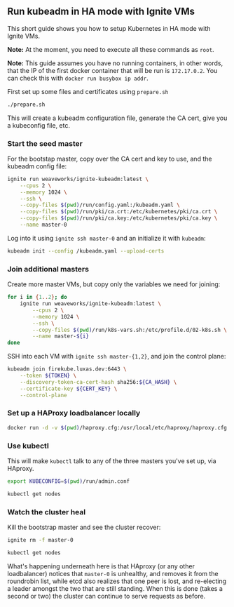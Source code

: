 ## Run kubeadm in HA mode with Ignite VMs

This short guide shows you how to setup Kubernetes in HA mode with Ignite VMs.

**Note:** At the moment, you need to execute all these commands as `root`.

**Note:** This guide assumes you have no running containers, in other words, that
the IP of the first docker container that will be run is `172.17.0.2`. You can check
this with `docker run busybox ip addr`.

First set up some files and certificates using `prepare.sh`

```bash
./prepare.sh
```

This will create a kubeadm configuration file, generate the CA cert, give you a kubeconfig file, etc.

### Start the seed master

For the bootstap master, copy over the CA cert and key to use, and the kubeadm config file:

```bash
ignite run weaveworks/ignite-kubeadm:latest \
    --cpus 2 \
    --memory 1024 \
    --ssh \
    --copy-files $(pwd)/run/config.yaml:/kubeadm.yaml \
    --copy-files $(pwd)/run/pki/ca.crt:/etc/kubernetes/pki/ca.crt \
    --copy-files $(pwd)/run/pki/ca.key:/etc/kubernetes/pki/ca.key \
    --name master-0
```

Log into it using `ignite ssh master-0` and an initialize it with `kubeadm`:

```bash
kubeadm init --config /kubeadm.yaml --upload-certs
```

### Join additional masters

Create more master VMs, but copy only the variables we need for joining:

```bash
for i in {1..2}; do
    ignite run weaveworks/ignite-kubeadm:latest \
        --cpus 2 \
        --memory 1024 \
        --ssh \
        --copy-files $(pwd)/run/k8s-vars.sh:/etc/profile.d/02-k8s.sh \
        --name master-${i}
done
```

SSH into each VM with `ignite ssh master-{1,2}`, and join the control plane:

```bash
kubeadm join firekube.luxas.dev:6443 \
    --token ${TOKEN} \
    --discovery-token-ca-cert-hash sha256:${CA_HASH} \
    --certificate-key ${CERT_KEY} \
    --control-plane
```

### Set up a HAProxy loadbalancer locally

```bash
docker run -d -v $(pwd)/haproxy.cfg:/usr/local/etc/haproxy/haproxy.cfg -p 6443:443 haproxy:alpine
```

### Use kubectl

This will make `kubectl` talk to any of the three masters you've set up, via HAproxy.

```bash
export KUBECONFIG=$(pwd)/run/admin.conf

kubectl get nodes
```

### Watch the cluster heal

Kill the bootstrap master and see the cluster recover:

```bash
ignite rm -f master-0

kubectl get nodes
```

What's happening underneath here is that HAproxy (or any other loadbalancer) notices that
`master-0` is unhealthy, and removes it from the roundrobin list, while etcd also realizes
that one peer is lost, and re-electing a leader amongst the two that are still standing.
When this is done (takes a second or two) the cluster can continue to serve requests as before.

